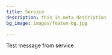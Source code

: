 ```yaml
---
title: Service
description: this is meta description
bg_image: images/featue-bg.jpg

---
```

Test message from service